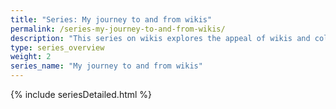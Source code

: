 ```yaml
---
title: "Series: My journey to and from wikis"
permalink: /series-my-journey-to-and-from-wikis/
description: "This series on wikis explores the appeal of wikis and collaboration, my involvement in working on a wiki in a somewhat large community of volunteers, and why I eventually decided wikis weren't the best option for me. I get in depth with some features in Mediawiki, challenges with collaboration, some pitfalls with wikis, and more."
type: series_overview
weight: 2
series_name: "My journey to and from wikis"
---
```


{% include seriesDetailed.html %}